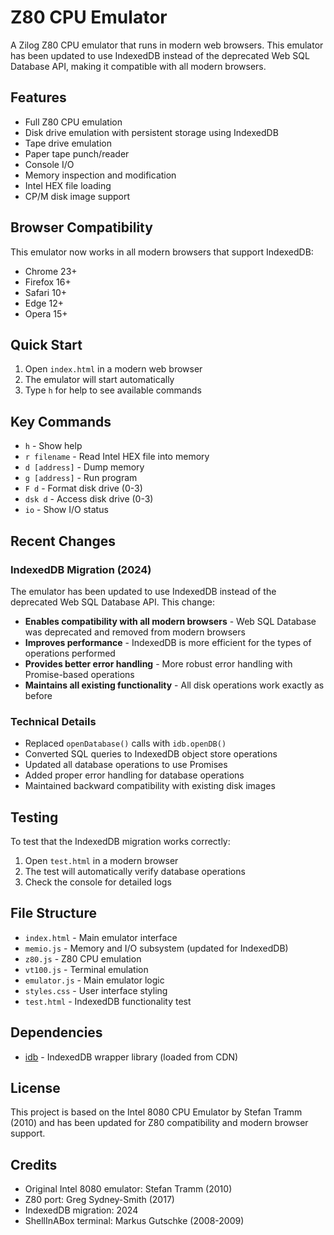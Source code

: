 # Z80 CPU Emulator

A Zilog Z80 CPU emulator that runs in modern web browsers. This emulator has been updated to use IndexedDB instead of the deprecated Web SQL Database API, making it compatible with all modern browsers.

## Features

- Full Z80 CPU emulation
- Disk drive emulation with persistent storage using IndexedDB
- Tape drive emulation
- Paper tape punch/reader
- Console I/O
- Memory inspection and modification
- Intel HEX file loading
- CP/M disk image support

## Browser Compatibility

This emulator now works in all modern browsers that support IndexedDB:

- Chrome 23+
- Firefox 16+
- Safari 10+
- Edge 12+
- Opera 15+

## Quick Start

1. Open `index.html` in a modern web browser
2. The emulator will start automatically
3. Type `h` for help to see available commands

## Key Commands

- `h` - Show help
- `r filename` - Read Intel HEX file into memory
- `d [address]` - Dump memory
- `g [address]` - Run program
- `F d` - Format disk drive (0-3)
- `dsk d` - Access disk drive (0-3)
- `io` - Show I/O status

## Recent Changes

### IndexedDB Migration (2024)

The emulator has been updated to use IndexedDB instead of the deprecated Web SQL Database API. This change:

- **Enables compatibility with all modern browsers** - Web SQL Database was deprecated and removed from modern browsers
- **Improves performance** - IndexedDB is more efficient for the types of operations performed
- **Provides better error handling** - More robust error handling with Promise-based operations
- **Maintains all existing functionality** - All disk operations work exactly as before

### Technical Details

- Replaced `openDatabase()` calls with `idb.openDB()`
- Converted SQL queries to IndexedDB object store operations
- Updated all database operations to use Promises
- Added proper error handling for database operations
- Maintained backward compatibility with existing disk images

## Testing

To test that the IndexedDB migration works correctly:

1. Open `test.html` in a modern browser
2. The test will automatically verify database operations
3. Check the console for detailed logs

## File Structure

- `index.html` - Main emulator interface
- `memio.js` - Memory and I/O subsystem (updated for IndexedDB)
- `z80.js` - Z80 CPU emulation
- `vt100.js` - Terminal emulation
- `emulator.js` - Main emulator logic
- `styles.css` - User interface styling
- `test.html` - IndexedDB functionality test

## Dependencies

- [idb](https://github.com/jakearchibald/idb) - IndexedDB wrapper library (loaded from CDN)

## License

This project is based on the Intel 8080 CPU Emulator by Stefan Tramm (2010) and has been updated for Z80 compatibility and modern browser support.

## Credits

- Original Intel 8080 emulator: Stefan Tramm (2010)
- Z80 port: Greg Sydney-Smith (2017)
- IndexedDB migration: 2024
- ShellInABox terminal: Markus Gutschke (2008-2009)
